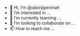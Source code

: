 - 👋 Hi, I’m @okonjipeninah
- 👀 I’m interested in ...
- 🌱 I’m currently learning ...
- 💞️ I’m looking to collaborate on ...
- 📫 How to reach me ...

<!---
okonjipeninah/okonjipeninah is a ✨ special ✨ repository because its `README.md` (this file) appears on your GitHub profile.
You can click the Preview link to take a look at your changes.
--->
